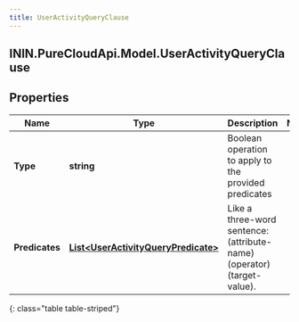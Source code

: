 ```yaml
---
title: UserActivityQueryClause
---
```

## ININ.PureCloudApi.Model.UserActivityQueryClause

## Properties

|Name | Type | Description | Notes|
|------------ | ------------- | ------------- | -------------|
| **Type** | **string** | Boolean operation to apply to the provided predicates | |
| **Predicates** | [**List&lt;UserActivityQueryPredicate&gt;**](UserActivityQueryPredicate.html) | Like a three-word sentence: (attribute-name) (operator) (target-value). | |
{: class="table table-striped"}


